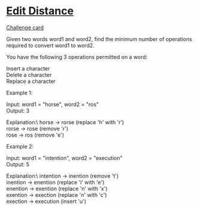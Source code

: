 # [Edit Distance](https://leetcode.com/problems/edit-distance/)
[Challenge card](https://leetcode.com/explore/challenge/card/may-leetcoding-challenge/538/week-5-may-29th-may-31st/3346/)

Given two words word1 and word2, find the minimum number of operations required to convert word1 to word2.

You have the following 3 operations permitted on a word:

Insert a character\
Delete a character\
Replace a character 

Example 1:

Input: word1 = "horse", word2 = "ros"\
Output: 3 

Explanation:\ 
horse -> rorse (replace 'h' with 'r')\
rorse -> rose (remove 'r')\
rose -> ros (remove 'e') 

Example 2:

Input: word1 = "intention", word2 = "execution"\
Output: 5 

Explanation:\ 
intention -> inention (remove 't')\
inention -> enention (replace 'i' with 'e')\
enention -> exention (replace 'n' with 'x')\
exention -> exection (replace 'n' with 'c')\
exection -> execution (insert 'u')
